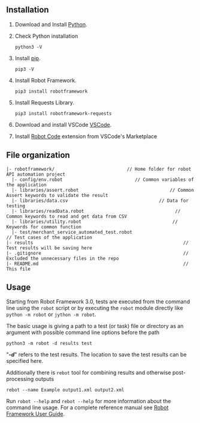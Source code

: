 ## Installation
1. Download and Install [Python](https://www.python.org/downloads/ "Python").
2. Check Python installation

    `python3 -V`

3. Install [pip](https://pip.pypa.io/ "pip").

    `pip3 -V`

4. Install Robot Framework.

    `pip3 install robotframework`
    
5. Install Requests Library.

    `pip3 install robotframework-requests`
    
6. Download and install VSCode [VSCode](https://code.visualstudio.com/docs/?dv=osx "VSCode").
7. Install [Robot Code](https://marketplace.visualstudio.com/items?itemName=d-biehl.robotcode "Robot Code") extension from VSCode's Marketplace

## File organization
```
|- robotframework/                           // Home folder for robot API automation project
  |- config/env.robot                           // Common variables of the application
  |- libraries/assert.robot                                  // Common Assert keywords to validate the result
  |- libraries/data.csv                                  // Data for testing
  |- libraries/readData.robot                                  // Common keywords to read and get data from CSV
  |- libraries/utility.robot                                  // Keywords for common function
  |- test/merchant_service_automated_test.robot                                           // Test cases of the application
|- results                                                        // Test results will be saving here
|- .gitignore                                                     // Excluded the unnecessary files in the repo
|- README.md                                                      // This file
```

## Usage
Starting from Robot Framework 3.0, tests are executed from the command line
using the ``robot`` script or by executing the ``robot`` module directly
like ``python -m robot`` or ``jython -m robot``.

The basic usage is giving a path to a test (or task) file or directory as an
argument with possible command line options before the path

    python3 -m robot -d results test

"***-d***" refers to the test results. The location to save the test results can be specified here.

Additionally there is ``rebot`` tool for combining results and otherwise
post-processing outputs

    rebot --name Example output1.xml output2.xml

Run ``robot --help`` and ``rebot --help`` for more information about the command
line usage. For a complete reference manual see [Robot Framework User Guide](https://robotframework.org/robotframework/latest/RobotFrameworkUserGuide.html "Robot Framework User Guide").
